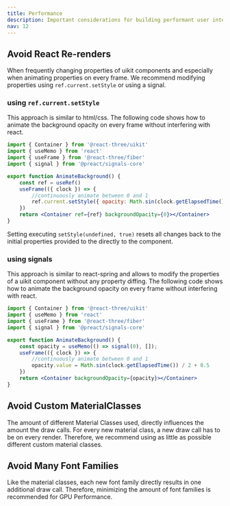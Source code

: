 ```yaml
---
title: Performance
description: Important considerations for building performant user interfaces with uikit.
nav: 12
---
```


## Avoid React Re-renders

When frequently changing properties of uikit components and especially when animating properties on every frame. We recommend modifying properties using `ref.current.setStyle` or using a signal.

### using `ref.current.setStyle`

This approach is similar to html/css. The following code shows how to animate the background opacity on every frame without interfering with react.

```jsx showLineNumbers
import { Container } from '@react-three/uikit'
import { useMemo } from 'react'
import { useFrame } from '@react-three/fiber'
import { signal } from '@preact/signals-core'

export function AnimateBackground() {
    const ref = useRef()
    useFrame(({ clock }) => {
        //continuously animate between 0 and 1
        ref.current.setStyle({ opacity: Math.sin(clock.getElapsedTime()) / 2 + 0.5 })
    })
    return <Container ref={ref} backgroundOpacity={0}></Container>
}
```

Setting executing `setStyle(undefined, true)` resets all changes back to the initial properties provided to the directly to the component.

### using signals

This approach is similar to react-spring and allows to modify the properties of a uikit component without any property diffing. The following code shows how to animate the background opacity on every frame without interfering with react.

```jsx showLineNumbers
import { Container } from '@react-three/uikit'
import { useMemo } from 'react'
import { useFrame } from '@react-three/fiber'
import { signal } from '@preact/signals-core'

export function AnimateBackground() {
    const opacity = useMemo(() => signal(0), []);
    useFrame(({ clock }) => {
        //continuously animate between 0 and 1
        opacity.value = Math.sin(clock.getElapsedTime()) / 2 + 0.5
    })
    return <Container backgroundOpacity={opacity}></Container>
}
```

## Avoid Custom MaterialClasses

The amount of different Material Classes used, directly influences the amount the draw calls. For every new material class, a new draw call has to be on every render. Therefore, we recommend using as little as possible different custom material classes.

## Avoid Many Font Families

Like the material classes, each new font family directly results in one additional draw call. Therefore, minimizing the amount of font families is recommended for GPU Performance.